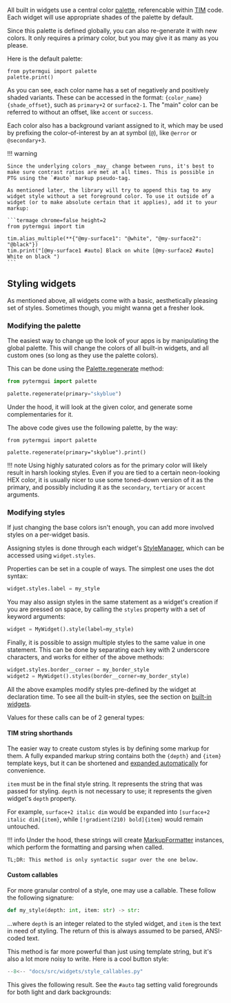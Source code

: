 All built in widgets use a central color [palette](/reference/pytermgui/palettes/#pytermgui.palettes.Palette), referencable within [TIM](/tim) code. Each widget will use appropriate shades of the palette by default.

Since this palette is defined globally, you can also re-generate it with new colors. It only requires a primary color, but you may give it as many as you please.

Here is the default palette:

```termage-svg width=91 height=44 title=pytermgui/palettes.py
from pytermgui import palette
palette.print()
```

As you can see, each color name has a set of negatively and positively shaded variants. These can be accessed in the format: `{color_name}{shade_offset}`, such as `primary+2` or `surface2-1`. The "main" color can be referred to without an offset, like `accent` or `success`. 

Each color also has a background variant assigned to it, which may be used by prefixing the color-of-interest by an at symbol (`@`), like `@error` or `@secondary+3`.

!!! warning

    Since the underlying colors _may_ change between runs, it's best to make sure contrast ratios are met at all times. This is possible in PTG using the `#auto` markup pseudo-tag.

    As mentioned later, the library will try to append this tag to any widget style without a set foreground color. To use it outside of a widget (or to make absolute certain that it applies), add it to your markup:

    ```termage chrome=false height=2
    from pytermgui import tim

    tim.alias_multiple(**{"@my-surface1": "@white", "@my-surface2": "@black"})
    tim.print("[@my-surface1 #auto] Black on white [@my-surface2 #auto] White on black ")
    ```


## Styling widgets

As mentioned above, all widgets come with a basic, aesthetically pleasing set of styles. Sometimes though, you might wanna get a fresher look.


### Modifying the palette

The easiest way to change up the look of your apps is by manipulating the global palette. This will change the colors of all built-in widgets, and all custom ones (so long as they use the palette colors).

This can be done using the [Palette.regenerate](/reference/pytermgui/palettes/#pytermgui.palettes.Palette.regenerate) method:

```python
from pytermgui import palette

palette.regenerate(primary="skyblue")
```

Under the hood, it will look at the given color, and generate some complementaries for it. 

The above code gives use the following palette, by the way:

```termage-svg width=91 height=44 title= 
from pytermgui import palette

palette.regenerate(primary="skyblue").print()
```

!!! note
    Using highly saturated colors as for the primary color will likely result in harsh looking styles. Even if you are tied to a certain neon-looking HEX color, it is usually nicer to use some toned-down version of it as the primary, and possibly including it as the `secondary`, `tertiary` or `accent` arguments.


### Modifying styles

If just changing the base colors isn't enough, you can add more involved styles on a per-widget basis. 

Assigning styles is done through each widget's [StyleManager](/reference/pytermgui/widgets/styles/#pytermgui.widgets.styles.StyleManager), which can be accessed using `widget.styles`.

Properties can be set in a couple of ways. The simplest one uses the dot syntax:

```python
widget.styles.label = my_style
```

You may also assign styles in the same statement as a widget's creation if you are pressed on space, by calling the `styles` property with a set of keyword arguments:

```python
widget = MyWidget().style(label=my_style)
```

Finally, it is possible to assign multiple styles to the same value in one statement. This can be done by separating each key with 2 underscore characters, and works for either of the above methods:

```python
widget.styles.border__corner = my_border_style
widget2 = MyWidget().styles(border__corner=my_border_style)
```

All the above examples modify styles pre-defined by the widget at declaration time. To see all the built-in styles, see the section on [built-in widgets](/widgets/builtins).

Values for these calls can be of 2 general types:


#### TIM string shorthands

The easier way to create custom styles is by defining some markup for them. A fully expanded markup string contains both the `{depth}` and `{item}` template keys, but it can be shortened and [expanded automatically](/reference/pytermgui/widgets/styles/#pytermgui.widgets.styles.StyleManager.expand_shorthand) for convenience.

`item` must be in the final style string. It represents the string that was passed for styling. `depth` is not necessary to use; it represents the given widget's `depth` property.

For example, `surface+2 italic dim` would be expanded into `[surface+2 italic dim]{item}`, while `[!gradient(210) bold]{item}` would remain untouched.

!!! info
    Under the hood, these strings will create [MarkupFormatter](/reference/pytermgui/widgets/styles/#pytermgui.widgets.styles.MarkupFormatter) instances, which perform the formatting and parsing when called.

    TL;DR: This method is only syntactic sugar over the one below.


#### Custom callables

For more granular control of a style, one may use a callable. These follow the following signature:

```python
def my_style(depth: int, item: str) -> str:
```

...where `depth` is an integer related to the styled widget, and `item` is the text in need of styling. The return of this is always assumed to be parsed, ANSI-coded text.

This method is far more powerful than just using template string, but it's also a lot more noisy to write. Here is a cool button style:

```python
--8<-- "docs/src/widgets/style_callables.py"
```

This gives the following result. See the `#auto` tag setting valid foregrounds for both light and dark backgrounds:

```termage-svg include=docs/src/widgets/style_callables.py title=docs/src/widgets/style_callables.py height=5
```

